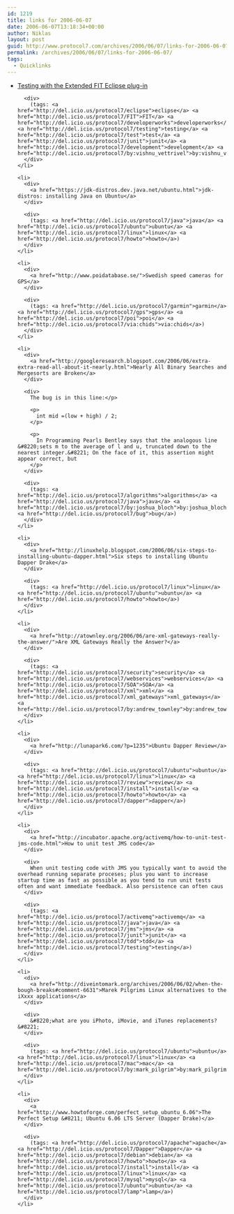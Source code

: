 ```yaml
---
id: 1219
title: links for 2006-06-07
date: 2006-06-07T13:18:34+00:00
author: Niklas
layout: post
guid: http://www.protocol7.com/archives/2006/06/07/links-for-2006-06-07/
permalink: /archives/2006/06/07/links-for-2006-06-07/
tags:
  - Quicklinks
---
```

<div class='microid-76f45315affb16c1dd0412d88a84b5d534e17d70'>
  <ul>
    <li>
      <div>
        <a href="http://www-128.ibm.com/developerworks/aix/library/au-fiteclipse/index.html?ca=drs-tp2206">Testing with the Extended FIT Eclipse plug-in</a>
      </div>
      
      <div>
        (tags: <a href="http://del.icio.us/protocol7/eclipse">eclipse</a> <a href="http://del.icio.us/protocol7/FIT">FIT</a> <a href="http://del.icio.us/protocol7/developerworks">developerworks</a> <a href="http://del.icio.us/protocol7/testing">testing</a> <a href="http://del.icio.us/protocol7/test">test</a> <a href="http://del.icio.us/protocol7/junit">junit</a> <a href="http://del.icio.us/protocol7/development">development</a> <a href="http://del.icio.us/protocol7/by:vishnu_vettrivel">by:vishnu_vettrivel</a>)
      </div>
    </li>
    
    <li>
      <div>
        <a href="https://jdk-distros.dev.java.net/ubuntu.html">jdk-distros: installing Java on Ubuntu</a>
      </div>
      
      <div>
        (tags: <a href="http://del.icio.us/protocol7/java">java</a> <a href="http://del.icio.us/protocol7/ubuntu">ubuntu</a> <a href="http://del.icio.us/protocol7/linux">linux</a> <a href="http://del.icio.us/protocol7/howto">howto</a>)
      </div>
    </li>
    
    <li>
      <div>
        <a href="http://www.poidatabase.se/">Swedish speed cameras for GPS</a>
      </div>
      
      <div>
        (tags: <a href="http://del.icio.us/protocol7/garmin">garmin</a> <a href="http://del.icio.us/protocol7/gps">gps</a> <a href="http://del.icio.us/protocol7/poi">poi</a> <a href="http://del.icio.us/protocol7/via:chids">via:chids</a>)
      </div>
    </li>
    
    <li>
      <div>
        <a href="http://googleresearch.blogspot.com/2006/06/extra-extra-read-all-about-it-nearly.html">Nearly All Binary Searches and Mergesorts are Broken</a>
      </div>
      
      <div>
        The bug is in this line:</p> 
        
        <p>
          int mid =(low + high) / 2;
        </p>
        
        <p>
          In Programming Pearls Bentley says that the analogous line &#8220;sets m to the average of l and u, truncated down to the nearest integer.&#8221; On the face of it, this assertion might appear correct, but
        </p>
      </div>
      
      <div>
        (tags: <a href="http://del.icio.us/protocol7/algorithms">algorithms</a> <a href="http://del.icio.us/protocol7/java">java</a> <a href="http://del.icio.us/protocol7/by:joshua_bloch">by:joshua_bloch</a> <a href="http://del.icio.us/protocol7/bug">bug</a>)
      </div>
    </li>
    
    <li>
      <div>
        <a href="http://linuxhelp.blogspot.com/2006/06/six-steps-to-installing-ubuntu-dapper.html">Six steps to installing Ubuntu Dapper Drake</a>
      </div>
      
      <div>
        (tags: <a href="http://del.icio.us/protocol7/linux">linux</a> <a href="http://del.icio.us/protocol7/ubuntu">ubuntu</a> <a href="http://del.icio.us/protocol7/howto">howto</a>)
      </div>
    </li>
    
    <li>
      <div>
        <a href="http://atownley.org/2006/06/are-xml-gateways-really-the-answer/">Are XML Gateways Really the Answer?</a>
      </div>
      
      <div>
        (tags: <a href="http://del.icio.us/protocol7/security">security</a> <a href="http://del.icio.us/protocol7/webservices">webservices</a> <a href="http://del.icio.us/protocol7/SOA">SOA</a> <a href="http://del.icio.us/protocol7/xml">xml</a> <a href="http://del.icio.us/protocol7/xml_gateways">xml_gateways</a> <a href="http://del.icio.us/protocol7/by:andrew_townley">by:andrew_townley</a>)
      </div>
    </li>
    
    <li>
      <div>
        <a href="http://lunapark6.com/?p=1235">Ubuntu Dapper Review</a>
      </div>
      
      <div>
        (tags: <a href="http://del.icio.us/protocol7/ubuntu">ubuntu</a> <a href="http://del.icio.us/protocol7/linux">linux</a> <a href="http://del.icio.us/protocol7/review">review</a> <a href="http://del.icio.us/protocol7/install">install</a> <a href="http://del.icio.us/protocol7/howto">howto</a> <a href="http://del.icio.us/protocol7/dapper">dapper</a>)
      </div>
    </li>
    
    <li>
      <div>
        <a href="http://incubator.apache.org/activemq/how-to-unit-test-jms-code.html">How to unit test JMS code</a>
      </div>
      
      <div>
        When unit testing code with JMS you typically want to avoid the overhead running separate proceses; plus you want to increase startup time as fast as possible as you tend to run unit tests often and want immediate feedback. Also persistence can often caus
      </div>
      
      <div>
        (tags: <a href="http://del.icio.us/protocol7/activemq">activemq</a> <a href="http://del.icio.us/protocol7/java">java</a> <a href="http://del.icio.us/protocol7/jms">jms</a> <a href="http://del.icio.us/protocol7/junit">junit</a> <a href="http://del.icio.us/protocol7/tdd">tdd</a> <a href="http://del.icio.us/protocol7/testing">testing</a>)
      </div>
    </li>
    
    <li>
      <div>
        <a href="http://diveintomark.org/archives/2006/06/02/when-the-bough-breaks#comment-6631">Marek Pilgrims Linux alternatives to the iXxxx applications</a>
      </div>
      
      <div>
        &#8220;what are you iPhoto, iMovie, and iTunes replacements?&#8221;
      </div>
      
      <div>
        (tags: <a href="http://del.icio.us/protocol7/ubuntu">ubuntu</a> <a href="http://del.icio.us/protocol7/linux">linux</a> <a href="http://del.icio.us/protocol7/mac">mac</a> <a href="http://del.icio.us/protocol7/by:mark_pilgrim">by:mark_pilgrim</a>)
      </div>
    </li>
    
    <li>
      <div>
        <a href="http://www.howtoforge.com/perfect_setup_ubuntu_6.06">The Perfect Setup &#8211; Ubuntu 6.06 LTS Server (Dapper Drake)</a>
      </div>
      
      <div>
        (tags: <a href="http://del.icio.us/protocol7/apache">apache</a> <a href="http://del.icio.us/protocol7/Dapper">Dapper</a> <a href="http://del.icio.us/protocol7/debian">debian</a> <a href="http://del.icio.us/protocol7/howto">howto</a> <a href="http://del.icio.us/protocol7/install">install</a> <a href="http://del.icio.us/protocol7/linux">linux</a> <a href="http://del.icio.us/protocol7/mysql">mysql</a> <a href="http://del.icio.us/protocol7/ubuntu">ubuntu</a> <a href="http://del.icio.us/protocol7/lamp">lamp</a>)
      </div>
    </li>
  </ul>
</div>